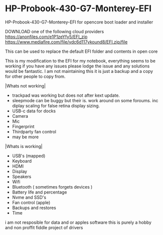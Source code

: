 # HP-Probook-430-G7-Monterey-EFI
HP-Probook-430-G7-Monterey-EFI for opencore boot loader and installer

DOWNLOAD one of the following cloud providers
https://anonfiles.com/e1P1zeYfy5/EFI_zip
https://www.mediafire.com/file/ydc6d117ykound8/EFI.zip/file


This can be used to replace the default EFI folder and contents in open core

This is my modification to the EFI for my notebook, everything seems to be working if you have any issues please lodge the issue and any solutions would be fantastic. I am not maintaining this it is just a backup and a copy for other people to copy from.

|Whats not working|
- trackpad was working but does not after kext update.
- sleepmode can be buggy but their is. work around on some foroums. inc diplay scaling for false retina display sizing.
- USB-c data for docks
- Camera
- Mic
- Fingerprint
- Thirdparty fan control
- may be more




|Whats is working|
- USB's (mapped)
- Keyboard
- HDMI
- Display
- Speakers
- Wifi
- Bluetooth ( sometimes forgets devices )
- Battery life and percentage
- Nvme and SSD's
- Fan control (apple)
- Backups and restores
- Time



i am not resposible for data and or apples software this is purely a hobby and non proffit fiddle project of drivers
